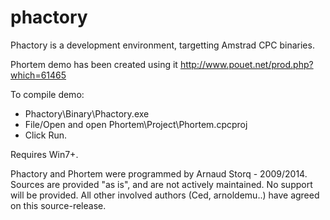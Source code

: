 phactory
========

Phactory is a development environment, targetting Amstrad CPC binaries.

Phortem demo has been created using it
http://www.pouet.net/prod.php?which=61465

To compile demo: 
- Phactory\Binary\Phactory.exe
- File/Open and open Phortem\Project\Phortem.cpcproj
- Click Run. 

Requires Win7+.

Phactory and Phortem were programmed by Arnaud Storq - 2009/2014.
Sources are provided "as is", and are not actively maintained. No support will be provided.
All other involved authors (Ced, arnoldemu..) have agreed on this source-release.

